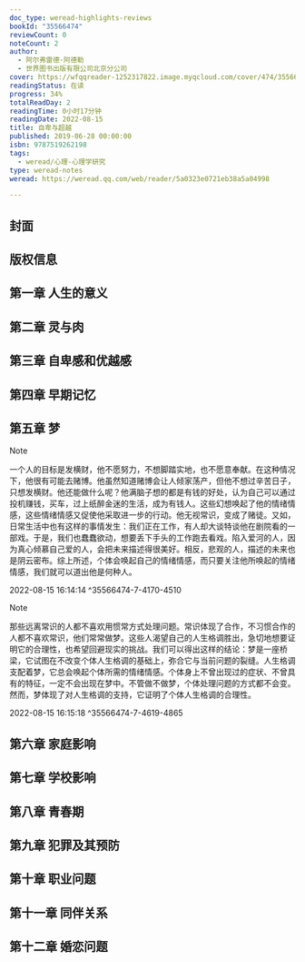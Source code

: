 ```yaml
---
doc_type: weread-highlights-reviews
bookId: "35566474"
reviewCount: 0
noteCount: 2
author:
  - 阿尔弗雷德·阿德勒
  - 世界图书出版有限公司北京分公司
cover: https://wfqqreader-1252317822.image.myqcloud.com/cover/474/35566474/t7_35566474.jpg
readingStatus: 在读
progress: 34%
totalReadDay: 2
readingTime: 0小时17分钟
readingDate: 2022-08-15
title: 自卑与超越
published: 2019-06-28 00:00:00
isbn: 9787519262198
tags:
  - weread/心理-心理学研究
type: weread-notes
weread: https://weread.qq.com/web/reader/5a0323e0721eb38a5a04998

---
```



## 封面

## 版权信息

## 第一章 人生的意义

## 第二章 灵与肉

## 第三章 自卑感和优越感

## 第四章 早期记忆

## 第五章 梦

> [!NOTE] 
> 一个人的目标是发横财，他不愿努力，不想脚踏实地，也不愿意奉献。在这种情况下，他很有可能去赌博。他虽然知道赌博会让人倾家荡产，但他不想过辛苦日子，只想发横财。他还能做什么呢？他满脑子想的都是有钱的好处，认为自己可以通过投机赚钱，买车，过上纸醉金迷的生活，成为有钱人。这些幻想唤起了他的情绪情感，这些情绪情感又促使他采取进一步的行动。他无视常识，变成了赌徒。又如，日常生活中也有这样的事情发生：我们正在工作，有人却大谈特谈他在剧院看的一部戏。于是，我们也蠢蠢欲动，想要丢下手头的工作跑去看戏。陷入爱河的人，因为真心倾慕自己爱的人，会把未来描述得很美好。相反，悲观的人，描述的未来也是阴云密布。综上所述，个体会唤起自己的情绪情感，而只要关注他所唤起的情绪情感，我们就可以道出他是何种人。
> 
> 2022-08-15 16:14:14 ^35566474-7-4170-4510

> [!NOTE] 
> 那些远离常识的人都不喜欢用惯常方式处理问题。常识体现了合作，不习惯合作的人都不喜欢常识，他们常常做梦。这些人渴望自己的人生格调胜出，急切地想要证明它的合理性，也希望回避现实的挑战。我们可以得出这样的结论：梦是一座桥梁，它试图在不改变个体人生格调的基础上，弥合它与当前问题的裂缝。人生格调支配着梦，它总会唤起个体所需的情绪情感。个体身上不曾出现过的症状、不曾具有的特征，一定不会出现在梦中。不管做不做梦，个体处理问题的方式都不会变。然而，梦体现了对人生格调的支持，它证明了个体人生格调的合理性。
> 
> 2022-08-15 16:15:18 ^35566474-7-4619-4865

## 第六章 家庭影响

## 第七章 学校影响

## 第八章 青春期

## 第九章 犯罪及其预防

## 第十章 职业问题

## 第十一章 同伴关系

## 第十二章 婚恋问题

